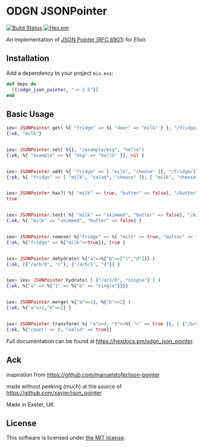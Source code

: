 ODGN JSONPointer
=================
[![Build Status](https://travis-ci.org/odogono/elixir-jsonpointer.svg?branch=master)](https://travis-ci.org/odogono/elixir-jsonpointer)
[![Hex.pm](https://img.shields.io/hexpm/v/odgn_json_pointer.svg?style=flat-square)](https://hex.pm/packages/odgn_json_pointer)


An implementation of [JSON Pointer (RFC 6901)](http://tools.ietf.org/html/draft-ietf-appsawg-json-pointer-08) for Elixir.


## Installation

Add a dependency to your project `mix.exs`:

```Elixir
def deps do
  [{:odgn_json_pointer, "~> 2.5"}]
end
```

## Basic Usage

```Elixir
iex> JSONPointer.get( %{ "fridge" => %{ "door" => "milk" } }, "/fridge/door" )
{:ok, "milk"}


iex> JSONPointer.set( %{}, "/example/msg", "hello")
{:ok, %{ "example" => %{ "msg" => "hello" }}, nil }


iex> JSONPointer.add( %{ "fridge" => [ "milk", "cheese" ]}, "/fridge/1", "salad")
{:ok, %{ "fridge" => [ "milk", "salad", "cheese" ]}, [ "milk", "cheese" ] }


iex> JSONPointer.has?( %{ "milk" => true, "butter" => false}, "/butter" )
true


iex> JSONPointer.test( %{ "milk" => "skimmed", "butter" => false}, "/milk", "skimmed" )
{:ok, %{ "milk" => "skimmed", "butter" => false} }


iex> JSONPointer.remove( %{"fridge" => %{ "milk" => true, "butter" => true}}, "/fridge/butter" )
{:ok, %{"fridge" => %{"milk"=>true}}, true }


iex> JSONPointer.dehydrate( %{"a"=>%{"b"=>["c","d"]}} )
{:ok, [{"/a/b/0", "c"}, {"/a/b/1", "d"}] }


iex> iex> JSONPointer.hydrate( [ {"/a/1/b", "single"} ] )
{:ok, %{"a" => %{"1" => %{"b" => "single"}}}}


iex> JSONPointer.merge( %{"a"=>1}, %{"b"=>2} )
{:ok, %{"a"=>1,"b"=>2} }


iex> JSONPointer.transform( %{ "a"=>4, "b"=>%{ "c" => true }}, [ {"/b/c", "/valid"}, {"/a","/count", fn val -> val*2 end} ] )
{:ok, %{"count" => 8, "valid" => true}}

```

Full documentation can be found at https://hexdocs.pm/odgn_json_pointer.



## Ack

inspiration from https://github.com/manuelstofer/json-pointer

made without peeking (much) at the source of https://github.com/xavier/json_pointer

Made in Exeter, UK.


## License

This software is licensed under [the MIT license](LICENSE.md).

